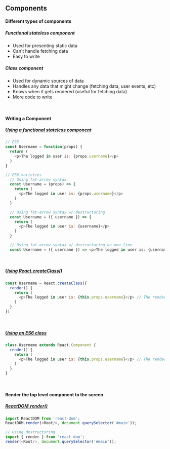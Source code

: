 ## Components

#### Different types of components
##### Functional stateless component
* Used for presenting static data
* Can't handle fetching data
* Easy to write

##### Class component
* Used for dynamic sources of data
* Handles any data that might change (fetching data, user events, etc)
* Knows when it gets rendered (useful for fetching data)
* More code to write

<br>

#### Writing a Component
##### [Using a functional stateless component](https://javascriptplayground.com/blog/2017/03/functional-stateless-components-react/)
```js
// ES5
const Username = function(props) {
  return (
    <p>The logged in user is: {props.username}</p>
  )
}

// ES6 varieties
  // Using fat-arrow syntax
  const Username = (props) => {
    return (
      <p>The logged in user is: {props.username}</p>
    )
  }

  // Using fat-arrow syntax w/ destructuring
  const Username = ({ username }) => {
    return (
      <p>The logged in user is: {username}</p>
    )
  }

  // Using fat-arrow syntax w/ destructuring on one line
  const Username = ({ username }) => <p>The logged in user is: {username}</p>
```

<br>

##### [Using React.createClass()](https://javascriptplayground.com/blog/2017/03/functional-stateless-components-react/)
```js
const Username = React.createClass({
  render() {
    return (
      <p>The logged in user is: {this.props.username}</p> // The render() method within a react component via a class has the correct context for `this`
    )
  }
})
```

<br>

##### [Using an ES6 class](https://javascriptplayground.com/blog/2017/03/functional-stateless-components-react/)
```js
class Username extends React.Component {
  render() {
    return (
      <p>The logged in user is: {this.props.username}</p> // The render() method within a react component via a class has the correct context for `this`
    )
  }
}
```

<br>

#### Render the top level component to the screen
##### [ReactDOM.render()](https://facebook.github.io/react/docs/react-dom.html#render)
```js
import ReactDOM from 'react-dom';
ReactDOM.render(<Root/>, document.querySelector('#main'));

// Using destructuring
import { render } from 'react-dom';
render(<Root/>, document.querySelector('#main'));
```
